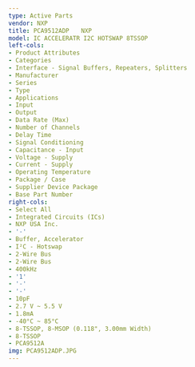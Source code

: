 ```yaml
---
type: Active Parts
vendor: NXP
title: PCA9512ADP　　NXP
model: IC ACCELERATR I2C HOTSWAP 8TSSOP
left-cols:
- Product Attributes
- Categories
- Interface - Signal Buffers, Repeaters, Splitters
- Manufacturer
- Series
- Type
- Applications
- Input
- Output
- Data Rate (Max)
- Number of Channels
- Delay Time
- Signal Conditioning
- Capacitance - Input
- Voltage - Supply
- Current - Supply
- Operating Temperature
- Package / Case
- Supplier Device Package
- Base Part Number
right-cols:
- Select All
- Integrated Circuits (ICs)
- NXP USA Inc.
- '-'
- Buffer, Accelerator
- I²C - Hotswap
- 2-Wire Bus
- 2-Wire Bus
- 400kHz
- '1'
- '-'
- '-'
- 10pF
- 2.7 V ~ 5.5 V
- 1.8mA
- -40°C ~ 85°C
- 8-TSSOP, 8-MSOP (0.118", 3.00mm Width)
- 8-TSSOP
- PCA9512A
img: PCA9512ADP.JPG
---
```

